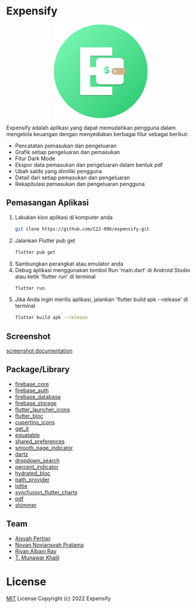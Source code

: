 # Expensify

<p align="center">
  <img src="assets/app_icon.png" width="250">
</p>

Expensify adalah aplikasi yang dapat memudahkan pengguna dalam mengelola keuangan dengan menyediakan berbagai fitur sebagai berikut:
- Pencatatan pemasukan dan pengeluaran 
- Grafik setiap pengeluaran dan pemasukan 
- Fitur Dark Mode 
- Ekspor data pemasukan dan pengeluaran dalam bentuk pdf 
- Ubah saldo yang dimiliki pengguna
- Detail dari setiap pemasukan dan pengeluaran
- Rekapitulasi pemasukan dan pengeluaran pengguna 

## Pemasangan Aplikasi

1. Lakukan klon aplikasi di komputer anda 
   ```sh
   git clone https://github.com/C22-086/expensify.git 
   ```
2. Jalankan Flutter pub get
   ```sh
   flutter pub get
   ```
3. Sambungkan perangkat atau emulator anda 
4. Debug aplikasi menggunakan tombol Run 'main.dart' di Android Studio atau ketik 'flutter run' di terminal
   ```sh
   flutter run
   ```
5. Jika Anda ingin merilis aplikasi, jalankan 'flutter build apk --release' di terminal
   ```sh
   flutter build apk --release
   ```



## Screenshot
[screenshot documentation]()


    
## Package/Library
- [firebase_core](https://pub.dev/packages/firebase_core)
- [firebase_auth](https://pub.dev/packages/firebase_auth)
- [firebase_database](https://pub.dev/packages/firebase_database)
- [firebase_storage](https://pub.dev/packages/firebase_storage)
- [flutter_launcher_icons](https://pub.dev/packages/flutter_launcher_icons)
- [flutter_bloc](https://pub.dev/packages/flutter_bloc)
- [cupertino_icons](https://pub.dev/packages/cupertino_icons)
- [get_it](https://pub.dev/packages/get_it)
- [equatable](https://pub.dev/packages/equatable)
- [shared_preferences](https://pub.dev/packages/shared_preferences)
- [smooth_page_indicator](https://pub.dev/packages/smooth_page_indicator)
- [dartz](https://pub.dev/packages/dartz)
- [dropdown_search](https://pub.dev/packages/dropdown_search)
- [percent_indicator](https://pub.dev/packages/percent_indicator)
- [hydrated_bloc](https://pub.dev/packages/hydrated_bloc)
- [path_provider](https://pub.dev/packages/path_provider)
- [lottie](https://pub.dev/packages/lottie)
- [syncfusion_flutter_charts](https://pub.dev/packages/syncfusion_flutter_charts)
- [pdf](https://pub.dev/packages/pdf)
- [shimmer](https://pub.dev/packages/shimmer)

## Team
- [Aisyah Pertiwi](https://github.com/aisyaaaicha)
- [Novan Noviansyah Pratama](https://github.com/novannp)
- [Rivan Albani Ray](https://github.com/rrivann)
- [T. Munawar Khalil](https://github.com/teukumunawark)

# License
[MIT](./LICENSE) License Copyright (c) 2022 Expensify
